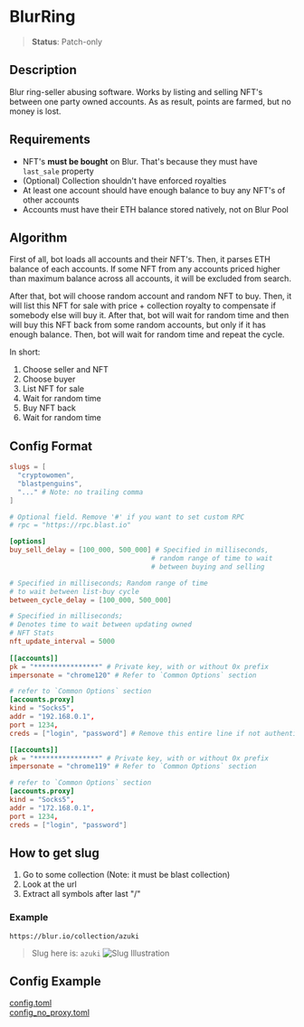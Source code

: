 # BlurRing
> **Status**: Patch-only
## Description
Blur ring-seller abusing software. Works by listing and selling NFT's between one party owned accounts.
As as result, points are farmed, but no money is lost.

## Requirements
- NFT's **must be bought** on Blur. That's because they must have `last_sale` property
- (Optional) Collection shouldn't have enforced royalties
- At least one account should have enough balance to buy any NFT's of other accounts
- Accounts must have their ETH balance stored natively, not on Blur Pool

## Algorithm
First of all, bot loads all accounts and their NFT's. 
Then, it parses ETH balance of each accounts.
If some NFT from any accounts priced higher than maximum balance across all accounts, it will be excluded from search.

After that, bot will choose random account and random NFT to buy.
Then, it will list this NFT for sale with price + collection royalty to compensate if somebody else will buy it.
After that, bot will wait for random time and then will buy this NFT back from some random accounts, but only if it has enough balance.
Then, bot will wait for random time and repeat the cycle.

In short:
1. Choose seller and NFT
2. Choose buyer
3. List NFT for sale
4. Wait for random time
5. Buy NFT back
6. Wait for random time


## Config Format
```toml
slugs = [
  "cryptowomen",
  "blastpenguins",
  "..." # Note: no trailing comma
]

# Optional field. Remove '#' if you want to set custom RPC
# rpc = "https://rpc.blast.io"

[options]
buy_sell_delay = [100_000, 500_000] # Specified in milliseconds, 
                                   # random range of time to wait 
                                   # between buying and selling

# Specified in milliseconds; Random range of time
# to wait between list-buy cycle
between_cycle_delay = [100_000, 500_000]

# Specified in milliseconds;
# Denotes time to wait between updating owned
# NFT Stats
nft_update_interval = 5000
  
[[accounts]]
pk = "****************" # Private key, with or without 0x prefix
impersonate = "chrome120" # Refer to `Common Options` section

# refer to `Common Options` section
[accounts.proxy]
kind = "Socks5",
addr = "192.168.0.1",
port = 1234,
creds = ["login", "password"] # Remove this entire line if not authentication is needed

[[accounts]]
pk = "****************" # Private key, with or without 0x prefix
impersonate = "chrome119" # Refer to `Common Options` section

# refer to `Common Options` section
[accounts.proxy]
kind = "Socks5",
addr = "172.168.0.1",
port = 1234,
creds = ["login", "password"]
````

## How to get slug
1. Go to some collection (Note: it must be blast collection)
2. Look at the url
3. Extract all symbols after last "/"

### Example
`https://blur.io/collection/azuki`
> Slug here is: `azuki`
![Slug Illustration](blurring_assets/blur_slug.png)

## Config Example
[config.toml](blurring_assets/config.toml) <br/>
[config_no_proxy.toml](blurring_assets/config_no_proxy.toml)
